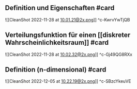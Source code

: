 ## Definition und Eigenschaften #card 
![[CleanShot 2022-11-28 at 10.01.21@2x.png]]
^c-KwrvYwTjQB

## Verteilungsfunktion für einen [[diskreter Wahrscheinlichkeitsraum]] #card 
![[CleanShot 2022-11-28 at 10.02.32@2x.png]]
^c-Gj49QG8RXx

## Definition (n-dimensional) #card 
![[CleanShot 2022-12-05 at 10.22.19@2x.png]]
^c-SBzcYkeuVE